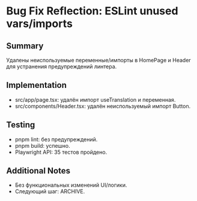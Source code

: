 # Bug Fix Reflection: ESLint unused vars/imports

## Summary

Удалены неиспользуемые переменные/импорты в HomePage и Header для устранения предупреждений линтера.

## Implementation

- src/app/page.tsx: удалён импорт useTranslation и переменная.
- src/components/Header.tsx: удалён неиспользуемый импорт Button.

## Testing

- pnpm lint: без предупреждений.
- pnpm build: успешно.
- Playwright API: 35 тестов пройдено.

## Additional Notes

- Без функциональных изменений UI/логики.
- Следующий шаг: ARCHIVE.
